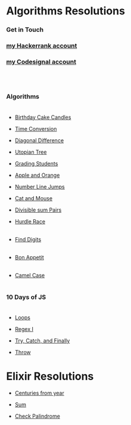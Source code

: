 # Algorithms Resolutions

### Get in Touch

### [my Hackerrank account](https://www.hackerrank.com/eltoncampos36) <br/>
### [my Codesignal account](https://app.codesignal.com/profile/elton_c_pdf) <br/>


<br/>
<br/>

### Algorithms<br/><br/>

- [Birthday Cake Candles](https://www.hackerrank.com/challenges/birthday-cake-candles/problem) <br/>

- [Time Conversion](https://www.hackerrank.com/challenges/time-conversion/problem?h_r=next-challenge&h_v=zen) <br/>

- [Diagonal Difference](https://www.hackerrank.com/challenges/diagonal-difference/problem) <br/>

- [Utopian Tree](https://www.hackerrank.com/challenges/utopian-tree/problem?h_r=next-challenge&h_v=zen) <br/>

- [Grading Students](https://www.hackerrank.com/challenges/grading/problem) <br/>

- [Apple and Orange](https://www.hackerrank.com/challenges/apple-and-orange/problem?h_r=next-challenge&h_v=zen) <br/>

- [Number Line Jumps](https://www.hackerrank.com/challenges/kangaroo/problem?h_r=next-challenge&h_v=zen&h_r=next-challenge&h_v=zen) <br/>

- [Cat and Mouse](https://www.hackerrank.com/challenges/cats-and-a-mouse/problem?isFullScreen=true) <br/>

- [Divisible sum Pairs](https://www.hackerrank.com/challenges/divisible-sum-pairs/problem?isFullScreen=true) <br/>

- [Hurdle Race](https://www.hackerrank.com/challenges/the-hurdle-race/problem?isFullScreen=true) <br/>
  <br/>

- [Find Digits](https://www.hackerrank.com/challenges/find-digits/problem?isFullScreen=true) <br/>
  <br/>

- [Bon Appetit](https://www.hackerrank.com/challenges/bon-appetit/problem?isFullScreen=true) <br/>
  <br/>

- [Camel Case](https://www.hackerrank.com/challenges/camelcase/problem?isFullScreen=true) <br/>
  <br/>

### 10 Days of JS<br/><br/>

- [Loops](https://www.hackerrank.com/challenges/js10-loops/problem?h_r=next-challenge&h_v=zen&h_r=next-challenge&h_v=zen) <br/>

- [Regex I](https://www.hackerrank.com/challenges/js10-regexp-1/problem?h_r=next-challenge&h_v=zen&h_r=next-challenge&h_v=zen&h_r=next-challenge&h_v=zen) <br/>

- [Try, Catch, and Finally](https://www.hackerrank.com/challenges/js10-try-catch-and-finally/problem?h_r=next-challenge&h_v=zen&h_r=next-challenge&h_v=zen&h_r=next-challenge&h_v=zen&h_r=next-challenge&h_v=zen) <br/>

- [Throw](https://www.hackerrank.com/challenges/js10-throw/problem?h_r=next-challenge&h_v=zen&h_r=next-challenge&h_v=zen&h_r=next-challenge&h_v=zen&h_r=next-challenge&h_v=zen&h_r=next-challenge&h_v=zen) <br/>


# Elixir Resolutions

- [Centuries from year](https://app.codesignal.com/arcade/intro/level-1/egbueTZRRL5Mm4TXN/solutions?solutionId=RzeCEWRoe4aH5oQ6Z) <br/>

- [Sum](https://app.codesignal.com/arcade/intro/level-1/jwr339Kq6e3LQTsfa/solutions?solutionId=kJTRTjJXNB2fWKKuY) <br/>

- [Check Palindrome](https://app.codesignal.com/arcade/intro/level-1/s5PbmwxfECC52PWyQ) <br/>
